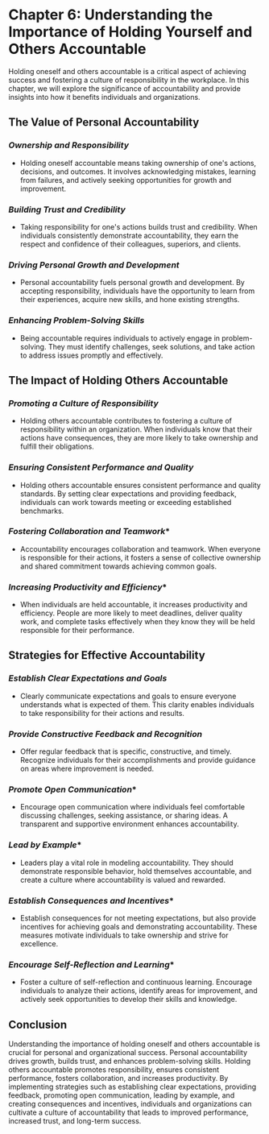 Chapter 6: Understanding the Importance of Holding Yourself and Others Accountable
==================================================================================

Holding oneself and others accountable is a critical aspect of achieving success and fostering a culture of responsibility in the workplace. In this chapter, we will explore the significance of accountability and provide insights into how it benefits individuals and organizations.

**The Value of Personal Accountability**
----------------------------------------

### *Ownership and Responsibility*

* Holding oneself accountable means taking ownership of one's actions, decisions, and outcomes. It involves acknowledging mistakes, learning from failures, and actively seeking opportunities for growth and improvement.

### *Building Trust and Credibility*

* Taking responsibility for one's actions builds trust and credibility. When individuals consistently demonstrate accountability, they earn the respect and confidence of their colleagues, superiors, and clients.

### *Driving Personal Growth and Development*

* Personal accountability fuels personal growth and development. By accepting responsibility, individuals have the opportunity to learn from their experiences, acquire new skills, and hone existing strengths.

### *Enhancing Problem-Solving Skills*

* Being accountable requires individuals to actively engage in problem-solving. They must identify challenges, seek solutions, and take action to address issues promptly and effectively.

**The Impact of Holding Others Accountable**
--------------------------------------------

### *Promoting a Culture of Responsibility*

* Holding others accountable contributes to fostering a culture of responsibility within an organization. When individuals know that their actions have consequences, they are more likely to take ownership and fulfill their obligations.

### *Ensuring Consistent Performance and Quality*

* Holding others accountable ensures consistent performance and quality standards. By setting clear expectations and providing feedback, individuals can work towards meeting or exceeding established benchmarks.

### *Fostering Collaboration and Teamwork*\*

* Accountability encourages collaboration and teamwork. When everyone is responsible for their actions, it fosters a sense of collective ownership and shared commitment towards achieving common goals.

### *Increasing Productivity and Efficiency*\*

* When individuals are held accountable, it increases productivity and efficiency. People are more likely to meet deadlines, deliver quality work, and complete tasks effectively when they know they will be held responsible for their performance.

**Strategies for Effective Accountability**
-------------------------------------------

### *Establish Clear Expectations and Goals*

* Clearly communicate expectations and goals to ensure everyone understands what is expected of them. This clarity enables individuals to take responsibility for their actions and results.

### *Provide Constructive Feedback and Recognition*

* Offer regular feedback that is specific, constructive, and timely. Recognize individuals for their accomplishments and provide guidance on areas where improvement is needed.

### *Promote Open Communication*\*

* Encourage open communication where individuals feel comfortable discussing challenges, seeking assistance, or sharing ideas. A transparent and supportive environment enhances accountability.

### *Lead by Example*\*

* Leaders play a vital role in modeling accountability. They should demonstrate responsible behavior, hold themselves accountable, and create a culture where accountability is valued and rewarded.

### *Establish Consequences and Incentives*\*

* Establish consequences for not meeting expectations, but also provide incentives for achieving goals and demonstrating accountability. These measures motivate individuals to take ownership and strive for excellence.

### *Encourage Self-Reflection and Learning*\*

* Foster a culture of self-reflection and continuous learning. Encourage individuals to analyze their actions, identify areas for improvement, and actively seek opportunities to develop their skills and knowledge.

**Conclusion**
--------------

Understanding the importance of holding oneself and others accountable is crucial for personal and organizational success. Personal accountability drives growth, builds trust, and enhances problem-solving skills. Holding others accountable promotes responsibility, ensures consistent performance, fosters collaboration, and increases productivity. By implementing strategies such as establishing clear expectations, providing feedback, promoting open communication, leading by example, and creating consequences and incentives, individuals and organizations can cultivate a culture of accountability that leads to improved performance, increased trust, and long-term success.
